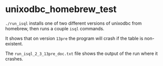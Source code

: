 # unixodbc_homebrew_test

`./run_isql` installs one of two different versions of unixodbc from homebrew, then runs a couple `isql` commands.

It shows that on version `13pre` the program will crash if the table is non-existent.

The `run_isql_2_3_13pre_doc.txt` file shows the output of the run where it crashes.

